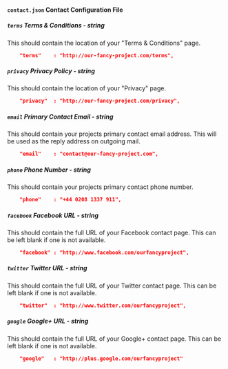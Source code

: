 #### `contact.json` Contact Configuration File
##### `terms` Terms & Conditions *- string*
This should contain the location of your "Terms & Conditions" page.
```json
	"terms"    : "http://our-fancy-project.com/terms",
```
##### `privacy` Privacy Policy *- string*
This should contain the location of your "Privacy" page.
```json
	"privacy"  : "http://our-fancy-project.com/privacy",
```
##### `email` Primary Contact Email *- string*
This should contain your projects primary contact email address. This will be used as the reply address on outgoing
mail.
```json
	"email"    : "contact@our-fancy-project.com",
```
##### `phone` Phone Number *- string*
This should contain your projects primary contact phone number.
```json
	"phone"    : "+44 0208 1337 911",
```
##### `facebook` Facebook URL *- string*
This should contain the full URL of your Facebook contact page. This can be left blank if one is not available.
```json
	"facebook" : "http://www.facebook.com/ourfancyproject",
```
##### `twitter` Twitter URL *- string*
This should contain the full URL of your Twitter contact page. This can be left blank if one is not available.
```json
	"twitter"  : "http://www.twitter.com/ourfancyproject",
```
##### `google` Google+ URL *- string*
This should contain the full URL of your Google+ contact page. This can be left blank if one is not available.
```json
	"google"   : "http://plus.google.com/ourfancyproject"
```